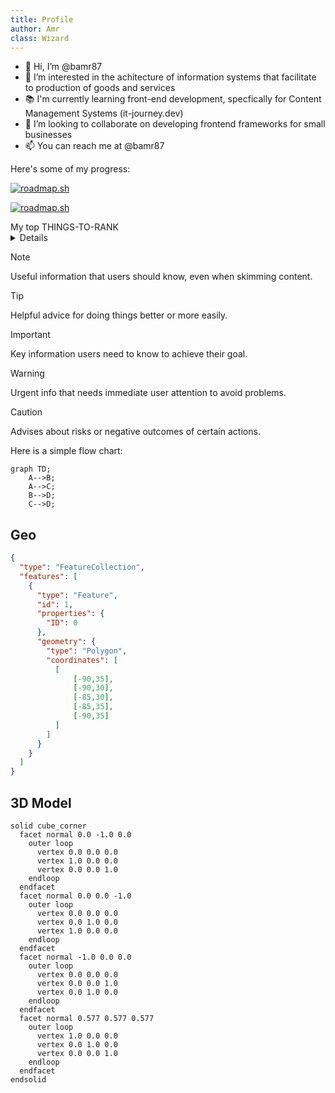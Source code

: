 ```yaml
---
title: Profile
author: Amr
class: Wizard
---
```



- 👋 Hi, I’m @bamr87
- 🤖 I’m interested in the achitecture of information systems that facilitate to production of goods and services
- 📚 I'm currently learning front-end development, specfically for Content Management Systems (it-journey.dev)
- 🧐 I’m looking to collaborate on developing frontend frameworks for small businesses
- 📫 You can reach me at @bamr87

Here's some of my progress:

[![roadmap.sh](https://api.roadmap.sh/v1-badge/tall/6553d32668ca6026132e78a8?variant=dark)](https://roadmap.sh)

[![roadmap.sh](https://api.roadmap.sh/v1-badge/wide/6553d32668ca6026132e78a8?variant=dark)](https://roadmap.sh)

<!---
bamr87/bamr87 is a ✨ special ✨ repository because its `README.md` (this file) appears on your GitHub profile.
You can click the Preview link to take a look at your changes.
--->

<summary>My top THINGS-TO-RANK</summary>
<details>
Test
</details>

> [!NOTE]
> Useful information that users should know, even when skimming content.

> [!TIP]
> Helpful advice for doing things better or more easily.

> [!IMPORTANT]
> Key information users need to know to achieve their goal.

> [!WARNING]
> Urgent info that needs immediate user attention to avoid problems.

> [!CAUTION]
> Advises about risks or negative outcomes of certain actions.


Here is a simple flow chart:

```mermaid
graph TD;
    A-->B;
    A-->C;
    B-->D;
    C-->D;
```

## Geo

```geojson
{
  "type": "FeatureCollection",
  "features": [
    {
      "type": "Feature",
      "id": 1,
      "properties": {
        "ID": 0
      },
      "geometry": {
        "type": "Polygon",
        "coordinates": [
          [
              [-90,35],
              [-90,30],
              [-85,30],
              [-85,35],
              [-90,35]
          ]
        ]
      }
    }
  ]
}
```

## 3D Model 

```stl
solid cube_corner
  facet normal 0.0 -1.0 0.0
    outer loop
      vertex 0.0 0.0 0.0
      vertex 1.0 0.0 0.0
      vertex 0.0 0.0 1.0
    endloop
  endfacet
  facet normal 0.0 0.0 -1.0
    outer loop
      vertex 0.0 0.0 0.0
      vertex 0.0 1.0 0.0
      vertex 1.0 0.0 0.0
    endloop
  endfacet
  facet normal -1.0 0.0 0.0
    outer loop
      vertex 0.0 0.0 0.0
      vertex 0.0 0.0 1.0
      vertex 0.0 1.0 0.0
    endloop
  endfacet
  facet normal 0.577 0.577 0.577
    outer loop
      vertex 1.0 0.0 0.0
      vertex 0.0 1.0 0.0
      vertex 0.0 0.0 1.0
    endloop
  endfacet
endsolid
```
